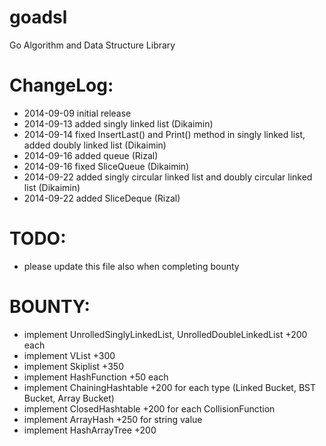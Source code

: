 goadsl
======

Go Algorithm and Data Structure Library


ChangeLog:
==========

* 2014-09-09 initial release
* 2014-09-13 added singly linked list (Dikaimin)
* 2014-09-14 fixed InsertLast() and Print() method in singly linked list, added doubly linked list (Dikaimin)
* 2014-09-16 added queue (Rizal)
* 2014-09-16 fixed SliceQueue (Dikaimin)
* 2014-09-22 added singly circular linked list and doubly circular linked list (Dikaimin)
* 2014-09-22 added SliceDeque (Rizal)

TODO:
=====

* please update this file also when completing bounty

BOUNTY:
=======

* implement UnrolledSinglyLinkedList, UnrolledDoubleLinkedList +200 each
* implement VList +300
* implement Skiplist +350
* implement HashFunction +50 each
* implement ChainingHashtable +200 for each type (Linked Bucket, BST Bucket, Array Bucket)
* implement ClosedHashtable +200 for each CollisionFunction
* implement ArrayHash +250 for string value
* implement HashArrayTree +200
